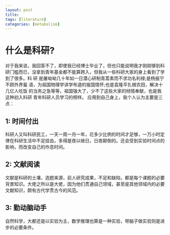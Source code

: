 ```yaml
---
layout: post
title: 
tags: [literature]
categories: [metabolism]
---
```




# 什么是科研? 
对于我来说，我回答不了，即使我已经博士毕业了，但也只能说明我才刚刚够到科研⻔槛而已，没拿到青年基金都不能算跨入，但我从一些科研大家的身上看到了学到了很多。科 研 是屠呦呦几十年如一日潜心研制⻘蒿素而不求功名利禄;是杨振宁不顾外界蜚 语，为祖国物理学讲学布道的报国情怀;也是袁隆平扎根农田，解决十几亿人吃饭 的当务之急等等，祖国强大了，少不了这些大家的倾情奉献，也是我这种初入科研 ⻘年科研人员学习的榜样。
应用到自己身上，我个人认为主要是三点：
## 1: 时间付出
科研人又叫科研民工，一天一周一月一年，花多少比例的时间才足够，一万小时定律在科研生活中不足挂齿，多得是夜以继日，日夜颠倒的。还会受到实验时间点的影响，而改变自己的作息时间。
## 2: 文献阅读
文献是科研的土壤，选题来源，前人研究成果，不足和缺陷，都是每个课题的必要背景知识。大佬之所以是大佬，因为他们贯通自己领域，甚至是其他领域内的必要文献知识，颇有古代学贯古今的风范。
## 3: 勤动脑动手
自然科学，大都还是以实验为主，数学推理也算是一种实验，带脑子做实验则是进步的必要条件。
